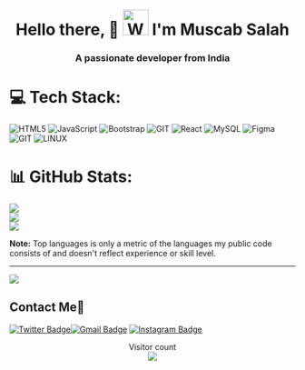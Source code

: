 <h1 align="center"> Hello there, 👋 <img src="https://raw.githubusercontent.com/nixin72/nixin72/master/wave.gif" 
    alt="Waving hand animated gif"
    height="45"
    width="45" /> I'm Muscab Salah</h1>
    <h3 align="center">A passionate developer from India</h3>
    

# 💻 Tech Stack:
![HTML5](https://img.shields.io/badge/html5-%23E34F26.svg?style=for-the-badge&logo=html5&logoColor=white) ![JavaScript](https://img.shields.io/badge/javascript-%23323330.svg?style=for-the-badge&logo=javascript&logoColor=%23F7DF1E) ![Bootstrap](https://img.shields.io/badge/bootstrap-%238511FA.svg?style=for-the-badge&logo=bootstrap&logoColor=white) ![GIT](https://img.shields.io/badge/Git-fc6d26?style=for-the-badge&logo=git&logoColor=white) ![React](https://img.shields.io/badge/react-%2320232a.svg?style=for-the-badge&logo=react&logoColor=%2361DAFB) ![MySQL](https://img.shields.io/badge/mysql-%2300000f.svg?style=for-the-badge&logo=mysql&logoColor=white) ![Figma](https://img.shields.io/badge/figma-%23F24E1E.svg?style=for-the-badge&logo=figma&logoColor=white) ![GIT](https://img.shields.io/badge/Git-fc6d26?style=for-the-badge&logo=git&logoColor=white) ![LINUX](https://img.shields.io/badge/Linux-FCC624?style=for-the-badge&logo=linux&logoColor=black)
# 📊 GitHub Stats:
![](https://github-readme-stats.vercel.app/api?username=mu3cab&theme=gotham&hide_border=false&include_all_commits=false&count_private=false)<br/>
![](https://github-readme-streak-stats.herokuapp.com/?user=mu3cab&theme=gotham&hide_border=false)<br/>
![](https://github-readme-stats.vercel.app/api/top-langs/?username=mu3cab&theme=gotham&hide_border=false&include_all_commits=false&count_private=false&layout=compact)

<b>Note:</b> Top languages is only a metric of the languages my public code consists of and doesn't reflect experience or skill level.


---
[![](https://visitcount.itsvg.in/api?id=mu3cab&icon=0&color=0)](https://visitcount.itsvg.in)

<!-- Proudly created with GPRM ( https://gprm.itsvg.in ) -->

##  Contact Me:speech_balloon:
[![Twitter Badge](https://img.shields.io/badge/-@mu3cab-1ca0f1?style=flat-square&labelColor=1ca0f1&logo=twitter&logoColor=white&link=https://twitter.com/mu3cab)](https://twitter.com/mu3cab)[![Gmail Badge](https://img.shields.io/badge/-mu3cab@gmail.com-c14438?style=flat-square&logo=Gmail&logoColor=white&link=mailto:mu3cab@gmail.com)](mailto:mu3cab@gmail.com) [![Instagram Badge](https://img.shields.io/badge/-@mu3cab-e4405f?style=flat-square&labelColor=f94877&logo=instagram&logoColor=white&link=https://www.instagram.com/mu3cab/)](https://www.instagram.com/mu3cab/)

<p align="center"> 
  Visitor count<br>
  <img src="https://profile-counter.glitch.me/mu3cab/count.svg" />
</p>


<div align="center">
